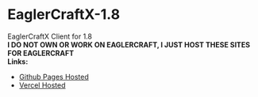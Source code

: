 # EaglerCraftX-1.8
EaglerCraftX Client for 1.8  
**I DO NOT OWN OR WORK ON EAGLERCRAFT, I JUST HOST THESE SITES FOR EAGLERCRAFT**  
**Links:**
- [Github Pages Hosted](https://prestont500.github.io/EaglerCraftX-1.8/)
- [Vercel Hosted](eaglercraftx1-8-neng0xyl5-prestont500.vercel.app)
